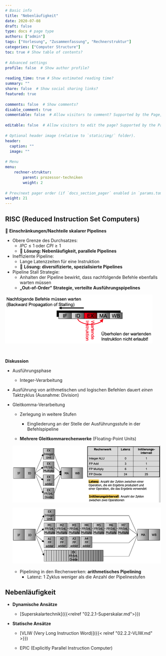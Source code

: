 ```yaml
---
# Basic info
title: "Nebenläufigkeit"
date: 2020-07-08
draft: false
type: docs # page type
authors: ["admin"]
tags: ["Vorlesung", "Zusammenfassung", "Rechnerstruktur"]
categories: ["Computer Structure"]
toc: true # Show table of contents?

# Advanced settings
profile: false  # Show author profile?

reading_time: true # Show estimated reading time?
summary: ""
share: false  # Show social sharing links?
featured: true

comments: false  # Show comments?
disable_comment: true
commentable: false  # Allow visitors to comment? Supported by the Page, Post, and Docs content types.

editable: false  # Allow visitors to edit the page? Supported by the Page, Post, and Docs content types.

# Optional header image (relative to `static/img/` folder).
header:
  caption: ""
  image: ""

# Menu
menu: 
    rechner-struktur:
        parent: prozessor-techniken
        weight: 2

# Prev/next pager order (if `docs_section_pager` enabled in `params.toml`)
weight: 21
---
```


## RISC (Reduced Instruction Set Computers)

🔴 **Einschränkungen/Nachteile skalarer Pipelines**

- Obere Grenze des Durchsatzes: 
  - $IPC \leq 1$ oder $CPI \geq 1$
  - 🔧 **Lösung: Nebenläufigkeit, parallele Pipelines**
- Ineffiziente Pipeline: 
  - Lange Latenzzeiten für eine Instruktion
  - 🔧 **Lösung: diversifizierte, spezialisierte Pipelines**
- Pipeline Stall Strategie: 
  - Anhalten der Pipeline bewirkt, dass nachfolgende Befehle ebenfalls warten müssen
  - **„Out-of-Order“ Strategie, verteilte Ausführungspipelines**

<img src="https://raw.githubusercontent.com/EckoTan0804/upic-repo/master/uPic/截屏2020-06-26%2023.23.05.png" alt="截屏2020-06-26 23.23.05" style="zoom:80%;" />

​		

**Diskussion**

- Ausführungsphase

  - Integer-Verarbeitung
  
- Ausführung von arithmetischen und logischen Befehlen dauert *einen* Taktzyklus (Ausnahme: Division)
  
- Gleitkomma-Verarbeitung
  
  - Zerlegung in weitere Stufen
  
    - Eingliederung an der Stelle der Ausführungsstufe in der Befehlspipeline 
  - **Mehrere Gleitkommarechenwerke** (Floating-Point Units)
  
  <img src="https://raw.githubusercontent.com/EckoTan0804/upic-repo/master/uPic/截屏2020-06-26%2023.27.32.png" alt="截屏2020-06-26 23.27.32" style="zoom:80%;" />
  
  ​	<img src="https://raw.githubusercontent.com/EckoTan0804/upic-repo/master/uPic/截屏2020-06-26%2023.28.02.png" alt="截屏2020-06-26 23.28.02" style="zoom:80%;" />
  
    - Pipelining in den Rechenwerken: **arithmetisches Pipelining**
      - Latenz: 1 Zyklus weniger als die Anzahl der Pipelinestufen



## Nebenläufigkeit

- **Dynamische Ansätze**
  - [Superskalartechnik]({{<relref "02.2.1-Superskalar.md">}})

- **Statische Ansätze**
  - [VLIW (Very Long Instruction Word)]({{< relref "02.2.2-VLIW.md" >}})

  - EPIC (Explicitly Parallel Instruction Computer)



